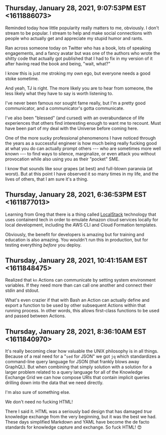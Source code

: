 ## Thursday, January 28, 2021, 9:07:53PM EST <1611886073>

Reminded today how little popularity really matters to me, obviously. I
don't stream to be popular. I stream to help and make social connections
with people who actually get and appreciate my stupid humor and rants.

Ran across someone today on Twitter who has a book, lots of speaking
engagements, and a fancy avatar but was one of the authors who wrote the
shitty code that actually got published that I had to fix in my version
of it after having read the book and being, "wait, what?"

I know this is just me stroking my own ego, but everyone needs a good
stoke sometime. 

And yeah, TJ is right. The more likely you are to hear from someone, the
less likely what they have to say is worth listening to.

I've never been famous nor sought fame really, but I'm a pretty good
communicator, and a communicator's gotta communicate. 

I've also been "blessed" (and cursed) with an overabundance of life
experiences that others find interesting enough to want me to recount.
Must have been part of my deal with the Universe before coming here.

One of the more sucky professional phenomenons I have noticed through
the years as a successful engineer is how much being really fucking good
at what you do can actually prompt others --- who are sometimes more
well known --- to find ways to silence, marginalize, or even attack you
without provocation while also using you as their "pocket" SME. 

I know that sounds like sour grapes (at best) and full-blown paranoia
(at worst). But at this point I have observed it so many times in my
life, and the lives of others, that I am sure it's a thing.

## Thursday, January 28, 2021, 6:36:53PM EST <1611877013>

Learning from Greg that there is a thing called
[LocalStack](https://duck.com/lite?kd=-1&kp=-1&q=LocalStack) technology
that uses containerd tech in order to emulate Amazon cloud services
locally for local development, including the AWS CLI and Cloud Formation
templates.

Obviously, the benefit for developers is amazing but for training and
education is also amazing. You wouldn't run this in production, but for
testing everything *before* you deploy.

## Thursday, January 28, 2021, 10:41:15AM EST <1611848475>

Realized that `kn` Actions can communicate by setting system environment
variables. If they need more than can call one another and connect their
stdin and stdout.

What's even crazier if that with Bash an Action can actually define and
export a function to be used by other subsequent Actions within that
running process. In other words, this allows first-class functions to be
used and passed between Actions.

## Thursday, January 28, 2021, 8:36:10AM EST <1611840970>

It's really becoming clear how valuable the UNIX philosophy is in all
things. Because of a real need for a "`sed` for JSON" we got `jq` which
standardizes a command-line query language for JSON (that frankly blows
away GraphQL). But when combining that simply solution with a solution
for a larger problem related to a query language for all of the
Knowledge Exchange Grid we can how compose URIs that contain implicit
queries drilling down into the data that we need directly.

I'm also sure of something else. 

We don't need no fucking HTML!

There I said it. HTML was a seriously bad design that has damaged *true*
knowledge exchange from the very beginning, but it was the best we had.
These days simplified Markdown and YAML have become the de facto
standards for knowledge capture and exchange. So fuck HTML! 😍

